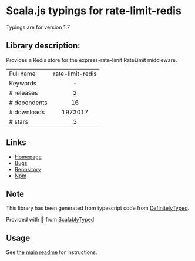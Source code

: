 
# Scala.js typings for rate-limit-redis

Typings are for version 1.7

## Library description:
Provides a Redis store for the express-rate-limit RateLimit middleware.

|                    |                 |
| ------------------ | :-------------: |
| Full name          | rate-limit-redis |
| Keywords           | - |
| # releases         | 2 |
| # dependents       | 16 |
| # downloads        | 1973017 |
| # stars            | 3 |

## Links
- [Homepage](https://github.com/wyattjoh/rate-limit-redis#readme)
- [Bugs](https://github.com/wyattjoh/rate-limit-redis/issues)
- [Repository](https://github.com/wyattjoh/rate-limit-redis)
- [Npm](https://www.npmjs.com/package/rate-limit-redis)
    


## Note
This library has been generated from typescript code from [DefinitelyTyped](https://definitelytyped.org).

Provided with :purple_heart: from [ScalablyTyped](https://github.com/oyvindberg/ScalablyTyped)

## Usage
See [the main readme](../../readme.md) for instructions.


